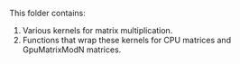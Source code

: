 This folder contains:

1. Various kernels for matrix multiplication.
2. Functions that wrap these kernels for CPU matrices and GpuMatrixModN matrices.
